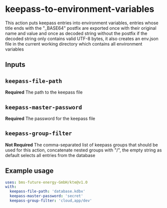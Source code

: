 # keepass-to-environment-variables

This action puts keepass entries into environment variables, 
entries whose title ends with the "_BASE64" postfix are exported once with their original name and value and once as
decoded string without the postfix if the decoded string only contains valid UTF-8 bytes, it also creates an env.json
file in the current working directory which contains all environment variables

## Inputs

## `keepass-file-path`

**Required** The path to the keepass file

## `keepass-master-password`

**Required** The password for the keepass file

## `keepass-group-filter`

**Not Required** The comma-separated list of keepass groups that should be used for this action,
concatenate nested groups with "/", the empty string as default selects all entries from the database

## Example usage

```yaml
uses: bms-future-energy-GmbH/kte@v1.0
with:
  keepass-file-path: 'database.kdbx'
  keepass-master-password: 'secret'
  keepass-group-filter: 'cloud,app/dev'
```

